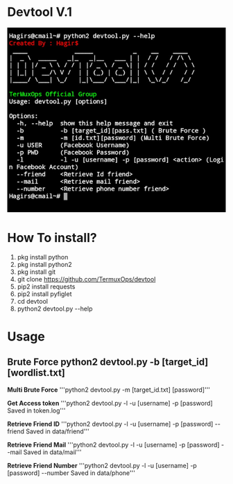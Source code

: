 # Devtool V.1
![front view](Screenshot_2020-07-08-20-26-04-122_com.termux-picsay.jpg)

# How To install?
1. pkg install python
2. pkg install python2
3. pkg install git
4. git clone https://github.com/TermuxOps/devtool
5. pip2 install requests
6. pip2 install pyfiglet
7. cd devtool
8. python2 devtool.py --help

# Usage
**Brute Force**
python2 devtool.py -b [target_id] [wordlist.txt]
------------------------------------------------

**Multi Brute Force**
'''python2 devtool.py -m [target_id.txt] [password]'''

**Get Access token**
'''python2 devtool.py -l -u [username] -p [password]
Saved in token.log'''

**Retrieve Friend ID**
'''python2 devtool.py -l -u [username] -p [password] --friend
Saved in data/friend'''

**Retrieve Friend Mail**
'''python2 devtool.py -l -u [username] -p [password] --mail
Saved in data/mail'''

**Retrieve Friend Number**
'''python2 devtool.py -l -u [username] -p [password] --number
Saved in data/phone'''



